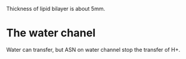 Thickness of lipid bilayer is about 5mm.

# The water chanel

Water can transfer, but ASN on water channel stop the transfer of H+. 

